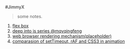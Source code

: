 #JimmyX
> some notes.

1. [flex box](src/blog/flexible-box.md)
2. [deep into js series @mqyqingfeng](https://github.com/mqyqingfeng/Blog)
3. [web browser rendering mechanism(placeholder)](#)
4. [comparasion of setTimeout, rAF and CSS3 in animation]()